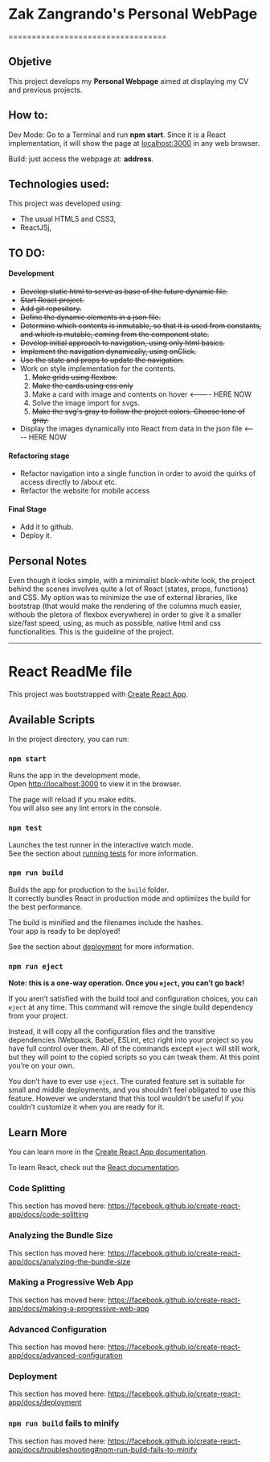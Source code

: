 # Zak Zangrando's Personal WebPage
==================================


## Objetive

This project develops my **Personal Webpage** aimed at displaying my CV and previous projects.

## How to:

Dev Mode: Go to a Terminal and run **npm start**. Since it is a React implementation, it will show the page at <localhost:3000> in any web browser.

Build: just access the webpage at: **address**.

## Technologies used:

This project was developed using:

- The usual HTML5 and CSS3,
- ReactJSj,


## TO DO:

#### Development
- <del>Develop static html to serve as base of the future dynamic file.
- <del>Start React project.
- <del>Add git repository.
- <del> Define the dynamic elements in a json file.
- <del> Determine which contents is inmutable, so that it is used from constants, and which is mutable, coming from the component state.
- <del> Develop initial approach to navigation, using only html basics.
- <del> Implement the navigation dynamically, using onClick.
- <del> Use the state and props to update the navigation.
- Work on style implementation for the contents.
	1. <del>Make grids using flexbox.
	2. <del>Make the cards using css only
	3. Make a card with image and contents on hover <---- HERE NOW
	4. Solve the image import for svgs.
	5. <del>Make the svg's gray to follow the project colors. Choose tone of gray.
- Display the images dynamically into React from data in the json file <---- HERE NOW

#### Refactoring stage
- Refactor navigation into a single function in order to avoid the quirks of access directly to /about etc.
- Refactor the website for mobile access

#### Final Stage
- Add it to github.
- Deploy it.



## Personal Notes
Even though it looks simple, with a minimalist black-white look, the project behind the scenes involves quite a lot of React (states, props, functions) and CSS. My option was to minimize the use of external libraries, like bootstrap (that would make the rendering of the columns much easier, withoub the pletora of flexbox everywhere) in order to give it a smaller size/fast speed, using, as much as possible, native html and css functionalities. This is the guideline of the project.


------------------------------------------------------------------------


# React ReadMe file

This project was bootstrapped with [Create React App](https://github.com/facebook/create-react-app).

## Available Scripts

In the project directory, you can run:

### `npm start`

Runs the app in the development mode.<br />
Open [http://localhost:3000](http://localhost:3000) to view it in the browser.

The page will reload if you make edits.<br />
You will also see any lint errors in the console.

### `npm test`

Launches the test runner in the interactive watch mode.<br />
See the section about [running tests](https://facebook.github.io/create-react-app/docs/running-tests) for more information.

### `npm run build`

Builds the app for production to the `build` folder.<br />
It correctly bundles React in production mode and optimizes the build for the best performance.

The build is minified and the filenames include the hashes.<br />
Your app is ready to be deployed!

See the section about [deployment](https://facebook.github.io/create-react-app/docs/deployment) for more information.

### `npm run eject`

**Note: this is a one-way operation. Once you `eject`, you can’t go back!**

If you aren’t satisfied with the build tool and configuration choices, you can `eject` at any time. This command will remove the single build dependency from your project.

Instead, it will copy all the configuration files and the transitive dependencies (Webpack, Babel, ESLint, etc) right into your project so you have full control over them. All of the commands except `eject` will still work, but they will point to the copied scripts so you can tweak them. At this point you’re on your own.

You don’t have to ever use `eject`. The curated feature set is suitable for small and middle deployments, and you shouldn’t feel obligated to use this feature. However we understand that this tool wouldn’t be useful if you couldn’t customize it when you are ready for it.

## Learn More

You can learn more in the [Create React App documentation](https://facebook.github.io/create-react-app/docs/getting-started).

To learn React, check out the [React documentation](https://reactjs.org/).

### Code Splitting

This section has moved here: https://facebook.github.io/create-react-app/docs/code-splitting

### Analyzing the Bundle Size

This section has moved here: https://facebook.github.io/create-react-app/docs/analyzing-the-bundle-size

### Making a Progressive Web App

This section has moved here: https://facebook.github.io/create-react-app/docs/making-a-progressive-web-app

### Advanced Configuration

This section has moved here: https://facebook.github.io/create-react-app/docs/advanced-configuration

### Deployment

This section has moved here: https://facebook.github.io/create-react-app/docs/deployment

### `npm run build` fails to minify

This section has moved here: https://facebook.github.io/create-react-app/docs/troubleshooting#npm-run-build-fails-to-minify
